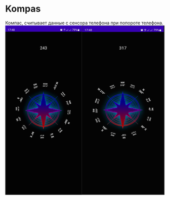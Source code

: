 # Kompas
Компас, считывает данные с сенсора телефона при попороте телефона.
<br/>
![Image alt](https://github.com/SokolovAndr/Kompas/blob/master/Screenshot_Kompas.jpg)
